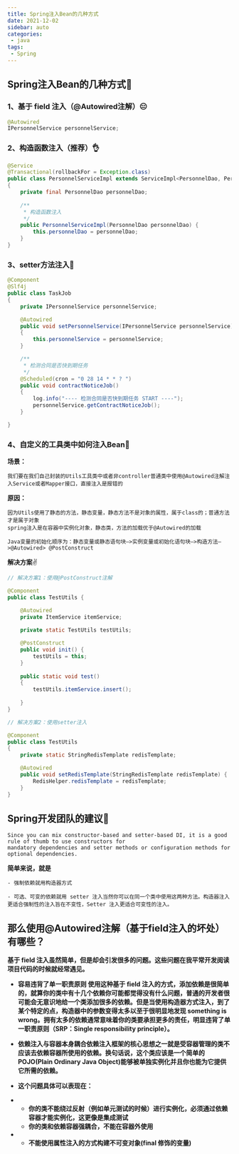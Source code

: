 ```yaml
---
title: Spring注入Bean的几种方式
date: 2021-12-02
sidebar: auto
categories:
 - java
tags:
 - Spring
---
```


## Spring注入Bean的几种方式🧨

### 1、基于 field 注入（@Autowired注解）😑

```java
@Autowired
IPersonnelService personnelService;
```
### 2、构造函数注入（推荐）👌

```java
@Service
@Transactional(rollbackFor = Exception.class)
public class PersonnelServiceImpl extends ServiceImpl<PersonnelDao, PersonnelModel> implements IPersonnelService
{
    private final PersonnelDao personnelDao;
    
    /**
     * 构造函数注入
     */
    public PersonnelServiceImpl(PersonnelDao personnelDao) {
        this.personnelDao = personnelDao;
    }
}
```

### 3、setter方法注入🎉

```java
@Component
@Slf4j
public class TaskJob
{
    private IPersonnelService personnelService;

    @Autowired
    public void setPersonnelService(IPersonnelService personnelService)
    {
        this.personnelService = personnelService;
    }

    /**
     * 检测合同是否快到期任务
     */
    @Scheduled(cron = "0 28 14 * * ? ")
    public void contractNoticeJob()
    {
        log.info("---- 检测合同是否快到期任务 START ----");
        personnelService.getContractNoticeJob();
    }

}
```

### 4、自定义的工具类中如何注入Bean🌋

**场景：**

    我们要在我们自己封装的Utils工具类中或者非controller普通类中使用@Autowired注解注入Service或者Mapper接口，直接注入是报错的

**原因：**

    因为Utils使用了静态的方法，静态变量，静态方法不是对象的属性，属于class的；普通方法才是属于对象
    spring注入是在容器中实例化对象，静态类，方法的加载优于@Autowired的加载

    Java变量的初始化顺序为：静态变量或静态语句块–>实例变量或初始化语句块–>构造方法–>@Autowired> @PostConstruct

**解决方案**✌️

```java
// 解决方案1：使用@PostConstruct注解

@Component   
public class TestUtils {  

	@Autowired  
	private ItemService itemService;  
	
	private static TestUtils testUtils;  

	@PostConstruct
	public void init() {      
    	testUtils = this;
	}   
  
	public static void test()
    {
    	testUtils.itemService.insert();  
    	
	}
}
```

```java
// 解决方案2：使用setter注入

@Component
public class TestUtils
{
    private static StringRedisTemplate redisTemplate;

    @Autowired
    public void setRedisTemplate(StringRedisTemplate redisTemplate) {
        RedisHelper.redisTemplate = redisTemplate;
    }
}

```

## Spring开发团队的建议🙌

    Since you can mix constructor-based and setter-based DI, it is a good rule of thumb to use constructors for 
    mandatory dependencies and setter methods or configuration methods for optional dependencies.

**简单来说，就是**

    - 强制依赖就用构造器方式

    - 可选、可变的依赖就用 setter 注入当然你可以在同一个类中使用这两种方法。构造器注入更适合强制性的注入旨在不变性，Setter 注入更适合可变性的注入。

## 那么使用@Autowired注解（基于field注入的坏处）有哪些？

**基于 field 注入虽然简单，但是却会引发很多的问题。这些问题在我平常开发阅读项目代码的时候就经常遇见。**

- **容易违背了单一职责原则 使用这种基于 field 注入的方式，添加依赖是很简单的，就算你的类中有十几个依赖你可能都觉得没有什么问题，普通的开发者很可能会无意识地给一个类添加很多的依赖。但是当使用构造器方式注入，到了某个特定的点，构造器中的参数变得太多以至于很明显地发现 something is wrong。拥有太多的依赖通常意味着你的类要承担更多的责任，明显违背了单一职责原则（SRP：Single responsibility principle）。**

- **依赖注入与容器本身耦合依赖注入框架的核心思想之一就是受容器管理的类不应该去依赖容器所使用的依赖。换句话说，这个类应该是一个简单的POJO(Plain Ordinary Java Object)能够被单独实例化并且你也能为它提供它所需的依赖。**

- **这个问题具体可以表现在：**

- - **你的类不能绕过反射（例如单元测试的时候）进行实例化，必须通过依赖容器才能实例化，这更像是集成测试**
  - **你的类和依赖容器强耦合，不能在容器外使用**

- - **不能使用属性注入的方式构建不可变对象(final 修饰的变量)**
